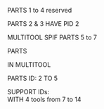 PARTS 1 to 4 reserved


PARTS 2 & 3 HAVE PID 2

MULTITOOL SPIF
PARTS 5 to 7

PARTS 



IN MULTITOOL

PARTS ID: 2 TO 5 

SUPPORT IDs:  
WITH 4 tools from 7 to 14
